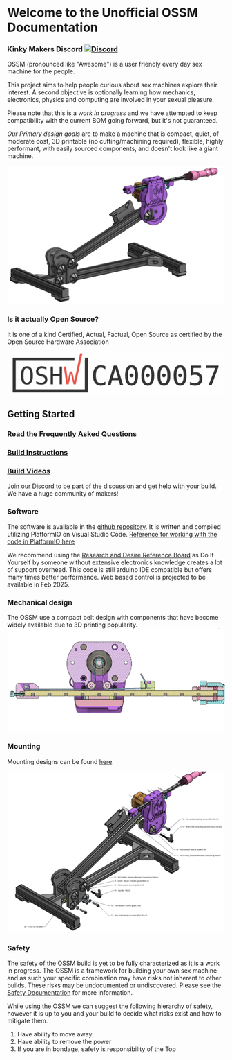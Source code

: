 # Welcome to the Unofficial OSSM Documentation
### Kinky Makers Discord [![Discord](https://img.shields.io/discord/559409652425687041)](https://discord.gg/wrENMKb3)

OSSM (pronounced like "Awesome") is a user friendly every day sex machine for the people.

This project aims to help people curious about sex machines explore their interest. A second objective is optionally learning how mechanics, electronics, physics and computing are involved in your sexual pleasure.

Please note that this is a _work in progress_ and we have attempted to keep compatibility with the current BOM going forward, but it's not guaranteed.

_Our Primary design goals_ are to make a machine that is compact, quiet, of moderate cost, 3D printable (no cutting/machining required), flexible, highly performant, with easily sourced components, and doesn't look like a giant machine.


![Ossm_with_mount](img/ossm_w_mount.png)

### Is it actually Open Source?

It is one of a kind Certified, Actual, Factual, Open Source as certified by the Open Source Hardware Association

[![OSHWA000057](img/oshwa000057.png)](https://certification.oshwa.org/ca000057.html)

## Getting Started

### [Read the Frequently Asked Questions](faq.md)

### [Build Instructions](assembly/hardware_assembly.md)

### [Build Videos]("https://youtube.com/playlist?list=PLzSK7OAu3KNQsFo6WJGT8P28lfkD3xpps")

[Join our Discord](https://discord.gg/MmpT9xE) to be part of the discussion and get help with your build. We have a huge community of makers!
### Software

The software is available in the [github repository](https://github.com/KinkyMakers/OSSM-hardware/). It is written and compiled utilizing PlatformIO on Visual Studio Code. [Reference for working with the code in PlatformIO here](software/PlatformIO.md)

We recommend using the [Research and Desire Reference Board](https://shop.researchanddesire.com/products/ossm-reference-board) as Do It Yourself by someone without extensive electronics knowledge creates a lot of support overhead. This code is still
arduino IDE compatible but offers many times better performance. Web based control is projected to be available in Feb 2025.  
### Mechanical design

The OSSM use a compact belt design with components that have become widely available due to 3D printing popularity. 
![ossm cut away](img/ossm_cut_away.png)

### Mounting

Mounting designs can be found [here](mounting/index.md)

![OSSM on mounting solution](img/ossm_with_detailed_mount.png)

### Safety

The safety of the OSSM build is yet to be fully characterized as it is a work in progress. The OSSM is a framework for building your own sex machine and as such your specific combination may have risks not inherent to other builds. These risks may be undocumented or undiscovered. Please see the [Safety Documentation](safety.md) for more information.

While using the OSSM we can suggest the following hierarchy of safety, however it is up to you and your build to decide
what risks exist and how to mitigate them.

1. Have ability to move away
2. Have ability to remove the power
3. If you are in bondage, safety is responsibility of the Top